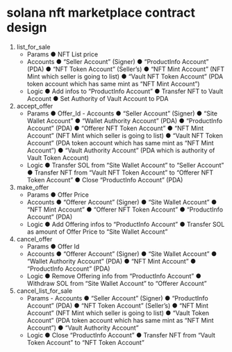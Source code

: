 # solana nft marketplace contract design
1. list_for_sale 
    - Params 
        ● NFT List price 
    - Accounts 
        ● “Seller Account” (Signer) 
        ● “ProductInfo Account” (PDA) 
        ● “NFT Token Account” (Seller’s) 
        ● “NFT Mint Account” (NFT Mint which seller is going to list) 
        ● “Vault NFT Token Account” (PDA token account which has same mint as “NFT Mint Account”) 
    - Logic
        ● Add infos to “ProductInfo Account” 
        ● Transfer NFT to Vault Account 
        ● Set Authority of Vault Account to PDA 
2. accept_offer
    - Params 
        ● Offer_Id - Accounts 
        ● “Seller Account” (Signer) 
        ● “Site Wallet Account” 
        ● “Wallet Authority Account” (PDA) 
        ● “ProductInfo Account” (PDA) 
        ● “Offerer NFT Token Account” 
        ● “NFT Mint Account” (NFT Mint which seller is going to list) 
        ● “Vault NFT Token Account” (PDA token account which has same mint as “NFT Mint Account”) 
        ● “Vault Authority Account” (PDA which is authority of Vault Token Account) 
    - Logic
        ● Transfer SOL from “Site Wallet Account” to “Seller Account” 
        ● Transfer NFT from “Vault NFT Token Account” to “Offerer NFT Token Account” 
        ● Close “ProductInfo Account” (PDA) 
3. make_offer 
    - Params 
        ● Offer Price 
    - Accounts 
        ● “Offerer Account” (Signer) 
        ● “Site Wallet Account” 
        ● “NFT Mint Account” 
        ● “Offerer NFT Token Account” 
        ● “ProductInfo Account” (PDA) 
    - Logic
        ● Add Offering infos to “ProductInfo Account”
        ● Transfer SOL as amount of Offer Price to “Site Wallet Account”
4. cancel_offer 
    - Params 
        ● Offer Id 
    - Accounts 
        ● “Offerer Account” (Signer) 
        ● “Site Wallet Account” 
        ● “Wallet Authority Account” (PDA) 
        ● “NFT Mint Account” 
        ● “ProductInfo Account” (PDA) 
    - Logic
        ● Remove Offering info from “ProductInfo Account” 
        ● Withdraw SOL from “Site Wallet Account” to “Offerer Account” 
5. cancel_list_for_sale 
    - Params - Accounts 
        ● “Seller Account” (Signer) 
        ● “ProductInfo Account” (PDA) 
        ● “NFT Token Account” (Seller’s) 
        ● “NFT Mint Account” (NFT Mint which seller is going to list) 
        ● “Vault Token Account” (PDA token account which has same mint as “NFT Mint Account”) 
        ● “Vault Authority Account” 
    - Logic
        ● Close “ProductInfo Account” 
        ● Transfer NFT from “Vault Token Account” to “NFT Token Account”